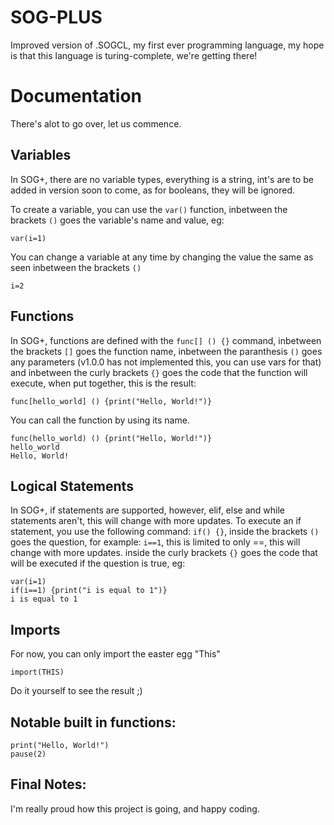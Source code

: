 # SOG-PLUS
Improved version of .SOGCL, my first ever programming language, my hope is that this language is turing-complete, we're getting there!

# Documentation
There's alot to go over, let us commence.
## Variables
In SOG+, there are no variable types, everything is a string, int's are to be added in version soon to come, as for booleans, they will be ignored.

To create a variable, you can use the ```var()``` function, inbetween the brackets ```()``` goes the variable's name and value, eg:
```
var(i=1)
```
You can change a variable at any time by changing the value the same as seen inbetween the brackets ```()```

````
i=2
````
## Functions
In SOG+, functions are defined with the ```func[] () {}``` command, inbetween the brackets ```[]``` goes the function name, inbetween the paranthesis ```()``` goes any parameters (v1.0.0 has not implemented this, you can use vars for that) and inbetween the curly brackets ```{}``` goes the code that the function will execute, when put together, this is the result:
```
func[hello_world] () {print("Hello, World!")}
``` 

You can call the function by using its name.

```
func(hello_world) () {print("Hello, World!")}
hello_world
Hello, World!
```
## Logical Statements
In SOG+, if statements are supported, however, elif, else and while statements aren't, this will change with more updates.
To execute an if statement, you use the following command: ```if() {}```, inside the brackets ```()``` goes the question, for example: ```i==1```, this is limited to only ==, this will change with more updates.
inside the curly brackets ```{}``` goes the code that will be executed if the question is true, eg:
```
var(i=1)
if(i==1) {print("i is equal to 1")}
i is equal to 1
```

## Imports
For now, you can only import the easter egg "This"
```
import(THIS)
```
Do it yourself to see the result ;)

## Notable built in functions:
```
print("Hello, World!")
pause(2)
```

## Final Notes:
I'm really proud how this project is going, and happy coding.
